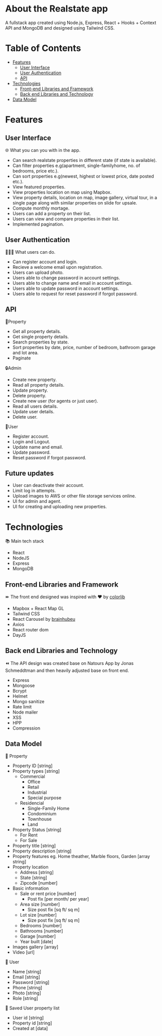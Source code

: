 # About the Realstate app

A fullstack app created using Node.js, Express, React + Hooks + Context API and MongoDB and designed using Tailwind CSS.

# Table of Contents

- [Features](#features)
  - [User Interface](#user-interface)
  - [User Authentication](#user-authentiation)
  - [API](#API)
- [Technologies](#technologies)
  - [Front-end Libraries and Framework](#front-end-libraries-and-framework)
  - [Back end Libraries and Technology](#back-end-libraries-and-technology)
- [Data Model](#data-model)

# Features

## User Interface

🌐 What you can you with in the app.

- Can search realstate properties in different state (if state is available).
- Can filter properties e.g(apartment, single-familyhome, no. of bedrooms, price etc.).
- Can sort properties e.g(newest, highest or lowest price, date posted etc.).
- View featured properties.
- View properties location on map using Mapbox.
- View property details, location on map, image gallery, virtual tour, in a single page along with similar properties on slide for upsale.
- Compute monthly mortage.
- Users can add a property on their list.
- Users can view and compare properties in their list.
- Implemented pagination.

## User Authentication

🙇🏻‍♀️ What users can do.

- Can register account and login.
- Recieve a welcome email upon registration.
- Users can upload photo.
- Users able to change password in account settings.
- Users able to change name and email in account settings.
- Users able to update password in account settings.
- Users able to request for reset password if forgot password.

## API

🏡Property

- Get all property details.
- Get single property details.
- Search properties by state.
- Sort properties by date, price, number of bedroom, bathroom garage and lot area.
- Paginate

🔒Admin

- Create new property.
- Read all property details.
- Update property.
- Delete property.
- Create new user (for agents or just user).
- Read all users details.
- Update user details.
- Delete user.

👥User

- Register account.
- Login and Logout.
- Update name and email.
- Update password.
- Reset password if forgot password.

## Future updates

- User can deactivate their account.
- Limit log in attempts.
- Upload images to AWS or other file storage services online.
- UI for admin and agent.
- UI for creating and uploading new properties.

# Technologies

📚 Main tech stack

- React
- NodeJS
- Express
- MongoDB

## Front-end Libraries and Framework

⏩ The front end designed was inspired with ♥ by [colorlib](https://colorlib.com)

- Mapbox + React Map GL
- Tailwind CSS
- React Carousel by [brainhubeu](https://github.com/brainhubeu/react-carousel#props)
- Axios
- React router dom
- DayJS

## Back end Libraries and Technology

⏪ The API design was created base on Natours App by Jonas Schmeddtman and then heavily adjusted base on front end.

- Express
- Mongoose
- Bcrypt
- Helmet
- Mongo sanitize
- Rate limit
- Node mailer
- XSS
- HPP
- Compression

## Data Model

🏡 Property

- Property ID [string]
- Property types [string]
  - Commercial
    - Office
    - Retail
    - Industrial
    - Special purpose
  - Residencial
    - Single-Family Home
    - Condominium
    - Townhouse
    - Land
- Property Status [string]
  - For Rent
  - For Sale
- Property title [string]
- Property description [string]
- Property features eg. Home theather, Marble floors, Garden [array string]
- Property location
  - Address [string]
  - State [string]
  - Zipcode [number]
- Basic information
  - Sale or rent price [number]
    - Post fix [per month/ per year]
  - Area size [number]
    - Size post fix [sq ft/ sq m]
  - Lot size [number]
    - Size post fix [sq ft/ sq m]
  - Bedrooms [number]
  - Bathrooms [number]
  - Garage [number]
  - Year built [date]
- Images gallery [array]
- Video [url]

👥 User

- Name [string]
- Email [string]
- Password [string]
- Phone [string]
- Photo [string]
- Role [string]

📝 Saved User property list

- User id [string]
- Property id [string]
- Created at [data]
